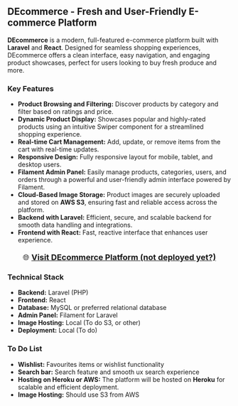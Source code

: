 <h2>DEcommerce - Fresh and User-Friendly E-commerce Platform</h2>

<p><strong>DEcommerce</strong> is a modern, full-featured e-commerce platform built with <strong>Laravel</strong> and <strong>React</strong>. Designed for seamless shopping experiences, DEcommerce offers a clean interface, easy navigation, and engaging product showcases, perfect for users looking to buy fresh produce and more.</p>

<h3>Key Features</h3>
<ul>
  <li><strong>Product Browsing and Filtering:</strong> Discover products by category and filter based on ratings and price.</li>
  <li><strong>Dynamic Product Display:</strong> Showcases popular and highly-rated products using an intuitive Swiper component for a streamlined shopping experience.</li>
  <li><strong>Real-time Cart Management:</strong> Add, update, or remove items from the cart with real-time updates.</li>
  <li><strong>Responsive Design:</strong> Fully responsive layout for mobile, tablet, and desktop users.</li>
  <li><strong>Filament Admin Panel:</strong> Easily manage products, categories, users, and orders through a powerful and user-friendly admin interface powered by Filament.</li>
  <li><strong>Cloud-Based Image Storage:</strong> Product images are securely uploaded and stored on <strong>AWS S3</strong>, ensuring fast and reliable access across the platform.</li>
  <li><strong>Backend with Laravel:</strong> Efficient, secure, and scalable backend for smooth data handling and integrations.</li>
  <li><strong>Frontend with React:</strong> Fast, reactive interface that enhances user experience.</li>
</ul>

<p style="text-align: center; font-size: 18px; margin-top: 20px;">
  🌐 <a href="http://localhost:8001/" target="_blank"><strong>Visit DEcommerce Platform (not deployed yet?)</strong></a>
</p>

<h3>Technical Stack</h3>
<ul>
  <li><strong>Backend:</strong> Laravel (PHP)</li>
  <li><strong>Frontend:</strong> React</li>
  <li><strong>Database:</strong> MySQL or preferred relational database</li>
  <li><strong>Admin Panel:</strong> Filament for Laravel</li>
  <li><strong>Image Hosting:</strong> Local (To do S3, or other)</li>
  <li><strong>Deployment:</strong> Local (To do)</li>
</ul>


<h3>To Do List</h3>
<ul>
  <li><strong>Wishlist:</strong> Favourites items or wishlist functionality</li>
  <li><strong>Search bar:</strong> Search feature and smooth ux search experience</li>
  <li><strong>Hosting on Heroku or AWS:</strong> The platform will be hosted on <strong>Heroku</strong> for scalable and efficient deployment.</li>
  <li><strong>Image Hosting:</strong> Should use S3 from AWS</li>
</ul>
